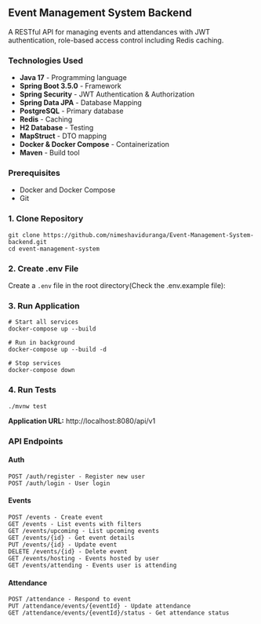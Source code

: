 ## Event Management System Backend

A RESTful API for managing events and attendances with JWT authentication, role-based access control including Redis caching.

### Technologies Used

- **Java 17** - Programming language
- **Spring Boot 3.5.0** - Framework
- **Spring Security** - JWT Authentication & Authorization
- **Spring Data JPA** - Database Mapping
- **PostgreSQL** - Primary database
- **Redis** - Caching
- **H2 Database** - Testing
- **MapStruct** - DTO mapping
- **Docker & Docker Compose** - Containerization
- **Maven** - Build tool

### Prerequisites
- Docker and Docker Compose
- Git

### 1. Clone Repository
```
git clone https://github.com/nimeshaviduranga/Event-Management-System-backend.git
cd event-management-system
```

### 2. Create .env File
Create a `.env` file in the root directory(Check the .env.example file):


### 3. Run Application
```
# Start all services
docker-compose up --build

# Run in background
docker-compose up --build -d

# Stop services
docker-compose down
```

### 4. Run Tests
```
./mvnw test
```

**Application URL:** http://localhost:8080/api/v1

### API Endpoints

#### Auth
```
POST /auth/register - Register new user
POST /auth/login - User login
```
#### Events

````
POST /events - Create event
GET /events - List events with filters 
GET /events/upcoming - List upcoming events
GET /events/{id} - Get event details 
PUT /events/{id} - Update event 
DELETE /events/{id} - Delete event 
GET /events/hosting - Events hosted by user 
GET /events/attending - Events user is attending 
````


#### Attendance

````
POST /attendance - Respond to event 
PUT /attendance/events/{eventId} - Update attendance 
GET /attendance/events/{eventId}/status - Get attendance status 
````